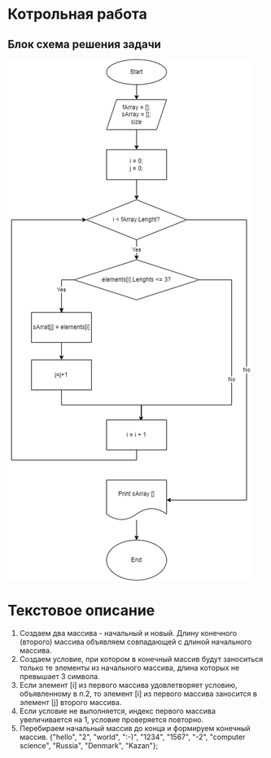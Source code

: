 # Котрольная работа
## Блок схема решения задачи
![Котрольная работа](CW.jpg) 

# Текстовое описание
1. Создаем два массива - начальный и новый. Длину конечного (второго) массива объявляем совпадающей с длиной начального массива.
2. Создаем условие, при котором в конечный массив будут заноситься только те элементы из начального массива, длина которых не превышает 3 символа.
3. Если элемент [i] из первого массива удовлетворяет условию, объявленному в п.2, то элемент [i] из первого массива заносится в элемент [j] второго массива.
4. Если условие не выполняется, индекс первого массива увеличивается на 1, условие проверяется повторно.
5. Перебираем начальный массив до конца и формируем конечный массив.
{"hello", "2", "world", ":-)", "1234", "1567", "-2", "computer science", "Russia", "Denmark", "Kazan"};